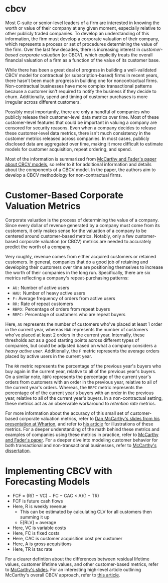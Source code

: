 # cbcv

Most C-suite or senior-level leaders of a firm are interested in knowing the worth or value of their company at any given moment, especially relative to other publicly traded companies. To develop an understanding of this information, the firm must develop a corporate valuation of their company, which represents a process or set of procedures determining the value of the firm. Over the last few decades, there is increasing interest in *customer-based corporate valuation* (or CBCV), which explicitly treats the overall financial valuation of a firm as a function of the value of its customer base.

While there has been a great deal of progress in building a well-validated CBCV model for contractual (or subscription-based) firms in recent years, there hasn't been much progress in building one for noncontractual firms. Non-contractual businesses have more complex transactional patterns because a customer isn't required to notify the business if they decide to churn. Additionally, spend and timing of customer purchases is more irregular across different customers.

Possibly most importantly, there are only a handful of companies who publicly release their customer-level data metrics over time. Most of these customer-level features that could be important in valuing a company are censored for security reasons. Even when a company decides to release these customer-level data metrics, there isn't much consistency in the customer metrics released across companies. In most cases, publicly disclosed data are aggregated over time, making it more difficult to estimate models for customer acquisition, repeat ordering, and spend.

Most of the information is summarized from [McCarthy and Fader's paper about CBCV models](https://deliverypdf.ssrn.com/delivery.php?ID=584095096086108098086117074001002127032069023053024057123008001026070121029099124025037027038012044049023030009125088120010115119094030029067023088007113081095027110038038064024107102069087068084091008114097030077021096088064070088025095071085007010021&EXT=pdf&INDEX=TRUE), so refer to it for additional information and details about the components of a CBCV model. In the paper, the authors aim to develop a CBCV methodology for non-contractual firms.

# Customer-Based Corporate Valuation Metrics

Corporate valuation is the process of determining the value of a company. Since every dollar of revenue generated by a company must come from its customers, it only makes sense for the valuation of a company to be centered around customer-based metrics. Notably, only a few customer-based corporate valuation (or CBCV) metrics are needed to accurately predict the worth of a company.

Very roughly, revenue comes from either acquired customers or retained customers. In general, companies that do a good job of retaining and developing their customers over time are positioning themselves to increase the worth of their companies in the long run. Specifically, there are six metrics reflecting a company's repeat-purchasing patterns:
- `AU:` Number of active users
- `HAU:` Number of heavy active users
- `F:` Average frequency of orders from active users
- `RR:` Rate of repeat customers
- `RBPO:` Percentage of orders from repeat buyers
- `RBPC:` Percentage of customers who are repeat buyers

Here, `AU` represents the number of customers who've placed at least 1 order in the current year, whereas `HAU` represents the number of customers who've placed at least 2 orders in the current year. Internally, these thresholds act as a good starting points across different types of companies, but could be adjusted based on what a company considers a *heavy active user*. Additionally, the `F` metric represents the average orders placed by active users in the current year.

The `RR` metric represents the percentage of the previous year's buyers who buy again in the current year, relative to all of the previous year's buyers. On a similar note, `RBPO` represents the percentage of the current year's orders from customers with an order in the previous year, relative to all of the current year's orders. Whereas, the `RBPC` metric represents the percentage of of the current year's buyers with an order in the previous year, relative to all of the current year's buyers. In a non-contractual setting, these metrics act as an observable workaround to *retention rate* metrics.

For more information about the accuracy of this small set of customer-based corporate valuation metrics, refer to [Dan McCarthy's slides from his presentation at Wharton](https://scientistcafe.com/CIRUG/2017_07_24ASA_TalkDanMcCarthy.pdf), and refer to [his article](https://www.thetaequity.com/resource/c3/) for illustrations of these metrics. For a deeper understanding of the math behind these metrics and examples of companies using these metrics in practice, refer to [McCarthy and Fader's paper](https://deliverypdf.ssrn.com/delivery.php?ID=217116104122089025069125121097076103121046070053091056099116021109091027113116024081057056103059050003021087120021001116093091000085032086058068011118113065000099106025080050118126124103092083099108005018031018083106115029070123004010092120067092069115&EXT=pdf&INDEX=TRUE). For a deeper dive into modeling customer behavior for both transactional and non-transactional businesses, refer to [McCarthy's dissertation](https://repository.upenn.edu/cgi/viewcontent.cgi?article=4247&context=edissertations).

# Implementing CBCV with Forecasting Models

- FCF = (R(1 − VC) − FC − CAC × A)(1 − TR)
- FCF is future cash flows
- Here, R is weekly revenue
  - This can be estimated by calculating CLV for all customers then summing it up
  - E[RLV] = average 
- Here, VC is variable costs
- Here, FC is fixed costs
- Here, CAC is customer acquisition cost per customer
- Here, A is gross acquisitions
- Here, TR is tax rate

For a clearer defintion about the differences between residual lifetime values, customer lifetime values, and other customer-based metrics, refer to [McCarthy's slides](https://www.dropbox.com/s/xjak7pezn6i9m06/CLV%20framework.pptx). For an interesting high-level article outlining McCarthy's overall CBCV approach, refer to [this article](https://hbr.org/2020/01/how-to-value-a-company-by-analyzing-its-customers).
